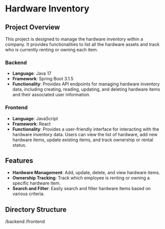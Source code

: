 # Hardware Inventory

## Project Overview

This project is designed to manage the hardware inventory within a company. It provides functionalities to list all the hardware assets and track who is currently renting or owning each item.

### Backend

- **Language**: Java 17
- **Framework**: Spring Boot 3.1.5
- **Functionality**: Provides API endpoints for managing hardware inventory data, including creating, reading, updating, and deleting hardware items and their associated user information.

### Frontend

- **Language**: JavaScript
- **Framework**: React
- **Functionality**: Provides a user-friendly interface for interacting with the hardware inventory data. Users can view the list of hardware, add new hardware items, update existing items, and track ownership or rental status.

## Features

- **Hardware Management**: Add, update, delete, and view hardware items.
- **Ownership Tracking**: Track which employee is renting or owning a specific hardware item.
- **Search and Filter**: Easily search and filter hardware items based on various criteria.

## Directory Structure
/backend
/frontend

